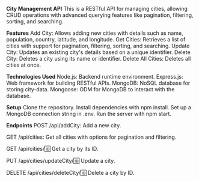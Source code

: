 **City Management API**
This is a RESTful API for managing cities, allowing CRUD operations with advanced querying features like pagination, filtering, sorting, and searching.

**Features**
Add City: Allows adding new cities with details such as name, population, country, latitude, and longitude.
Get Cities: Retrieves a list of cities with support for pagination, filtering, sorting, and searching.
Update City: Updates an existing city's details based on a unique identifier.
Delete City: Deletes a city using its name or identifier.
Delete All Cities: Deletes all cities at once.

**Technologies Used**
Node.js: Backend runtime environment.
Express.js: Web framework for building RESTful APIs.
MongoDB: NoSQL database for storing city-data.
Mongoose: ODM for MongoDB to interact with the database.

**Setup**
Clone the repository.
Install dependencies with npm install.
Set up a MongoDB connection string in .env.
Run the server with npm start.

**Endpoints**
POST /api/addCity: Add a new city.

GET /api/cities: Get all cities with options for pagination and filtering.

GET /api/cities/:id: Get a city by its ID.

PUT /api/cities/updateCity/:id: Update a city.

DELETE /api/cities/deleteCity/:id: Delete a city by ID.
